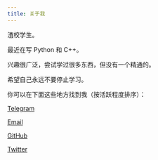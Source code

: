 ```yaml
---
title: 关于我
---
```


渣校学生。

最近在写 Python 和 C++。

兴趣很广泛，尝试学过很多东西，但没有一个精通的。

希望自己永远不要停止学习。

你可以在下面这些地方找到我（按活跃程度排序）：

[Telegram](https://telegram.me/richardchien)

[Email](mailto:richardchienthebest@gmail.com)

[GitHub](http://github.com/richardchien)

[Twitter](http://twitter.com/richard_chien)
